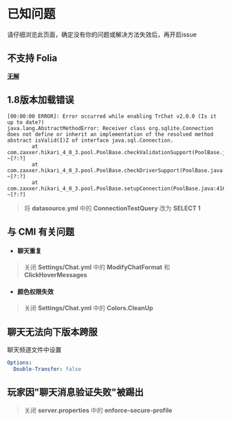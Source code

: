 # 已知问题

请仔细浏览此页面，确定没有你的问题或解决方法失效后，再开启issue

## 不支持 Folia

**[无解](https://github.com/TabooLib/taboolib/issues/317)**

## 1.8版本加载错误
```
[00:00:00 ERROR]: Error occurred while enabling TrChat v2.0.0 (Is it up to date?)
java.lang.AbstractMethodError: Receiver class org.sqlite.Connection does not define or inherit an implementation of the resolved method abstract isValid(I)Z of interface java.sql.Connection.
        at com.zaxxer.hikari_4_0_3.pool.PoolBase.checkValidationSupport(PoolBase.java:464) ~[?:?]
        at com.zaxxer.hikari_4_0_3.pool.PoolBase.checkDriverSupport(PoolBase.java:447) ~[?:?]
        at com.zaxxer.hikari_4_0_3.pool.PoolBase.setupConnection(PoolBase.java:416) ~[?:?]
```
> 将 **datasource.yml** 中的 **ConnectionTestQuery** 改为 **SELECT 1**

## 与 CMI 有关问题

- #### 聊天重复

> 关闭 **Settings/Chat.yml** 中的 **ModifyChatFormat** 和 **ClickHoverMessages**

- #### 颜色权限失效

> 关闭 **Settings/Chat.yml** 中的 **Colors.CleanUp**

## 聊天无法向下版本跨服

聊天频道文件中设置

```yaml
Options:
  Double-Transfer: false
```

## 玩家因"聊天消息验证失败"被踢出

> 关闭 **server.properties** 中的 **enforce-secure-profile**